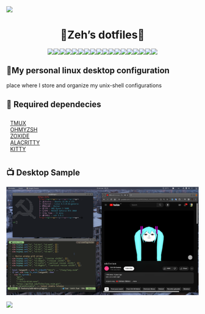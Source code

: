 <img src="https://pixelsafari.neocities.org/dividers/vine9.gif" />
<h1 align="center">🦚Zeh’s dotfiles🦩</h1>
<p align="center">
<div style="display:flex; justify-content:center; flex-direction:row; flex-wrap:wrap;">
   <!--                          BLUE LABELS                                                   -->
   <img align="center" src="https://adriansblinkiecollection.neocities.org/e71.gif" />
   <img align="center" src="https://adriansblinkiecollection.neocities.org/e81.gif" />
   <img align="center" src="https://adriansblinkiecollection.neocities.org/e69.gif" />
   <img align="center" src="https://adriansblinkiecollection.neocities.org/e15.gif" />
   <img align="center" src="https://adriansblinkiecollection.neocities.org/e45.gif" />
   <!--                          GREEN LABELS                                                  -->
   <img align="center" src="https://adriansblinkiecollection.neocities.org/d59.gif" />
   <img align="center" src="https://adriansblinkiecollection.neocities.org/d43.gif" />
   <img align="center" src="https://adriansblinkiecollection.neocities.org/d45.gif" />
   <img align="center" src="https://adriansblinkiecollection.neocities.org/d36.gif" />
   <img align="center" src="https://adriansblinkiecollection.neocities.org/d28.gif" />
   <!--                          PURPLE LABELS                                                 -->
   <img align="center" src="https://adriansblinkiecollection.neocities.org/f69.gif" />
   <img align="center" src="https://adriansblinkiecollection.neocities.org/f67.gif" />
   <img align="center" src="https://adriansblinkiecollection.neocities.org/f78.gif" />
   <img align="center" src="https://adriansblinkiecollection.neocities.org/f39.gif" />
   <img align="center" src="https://adriansblinkiecollection.neocities.org/f68.gif" />
   <!--                          MISC LABELS                                                 -->
   <img align="center" src="https://adriansblinkiecollection.neocities.org/m1.gif" />
   <img align="center" src="https://pixelsafari.neocities.org/blinkies/sweetdreams.gif" />
   <img align="center" src="https://pixelsafari.neocities.org/blinkies/twinkle.gif" />
</div>
</p>

## 🧣My personal linux desktop configuration
place where I store and organize my unix-shell configurations

## 🦠 Required dependecies


<div style=" padding:10px; display:flex; flex-wrap: wrap; justify-content:flex-start; flex-direction:row; flex-wrap:wrap;">
    <div style="height: 10%; display:flex;flex-direction:column;">
     <a href="https://github.com/tmux/tmux"> TMUX</a>
     <a href="https://github.com/ohmyzsh/ohmyzsh"> OHMYZSH</a>
     <a href="https://github.com/ajeetdsouza/zoxide?tab=readme-ov-file#installation"> ZOXIDE</a>
     <a href="https://github.com/alacritty/alacritty"> ALACRITTY</a>
     <a href="https://sw.kovidgoyal.net/kitty/binary"> KITTY</a>
    </div>
</div>

## 📺 Desktop Sample
![Desktop Print](desktop_image.png)

<img src="https://pixelsafari.neocities.org/dividers/vine9.gif" />
